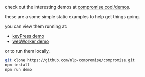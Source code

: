 
check out the interesting demos at [compromise.cool/demos](http://compromise.cool/demos).

these are a some simple static examples to help get things going.

you can view them running at:
 * [keyPress demo](https://rawgit.com/nlp-compromise/compromise/master/demo/keypress/index.html)
 * [webWorker demo](https://rawgit.com/nlp-compromise/compromise/master/demo/webworker/index.html)


or to run them locally,
```bash
git clone https://github.com/nlp-compromise/compromise.git
npm install
npm run demo
```
